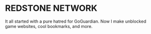 # REDSTONE NETWORK
It all started with a pure hatred for GoGuardian. Now I make unblocked game websites, cool bookmarks, and more.
